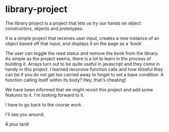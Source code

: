 # library-project

The library project is a project that lets us try our hands on object constructors, objects and prototypes. 

It is a simple project that receives user input, creates a new instance of an object based off that input, and displays it on the page as a 'book'.

The user can toggle the read status and remove the book from the library. As simple as the project seems, there is a lot to learn in the process of building it. Arrays turn out to be quite useful in javascript and they come in handy in this project. I learned recursive function calls and how blissful they can be if you do not get too carried away to forget to set a base condition. A function calling itself within its body? Hey, that's cheating!

We have been informed that we might revisit this project and add some features to it. I'm looking forward to it.

I have to go back to the course work.

I'll see you around.

À plus tard!


